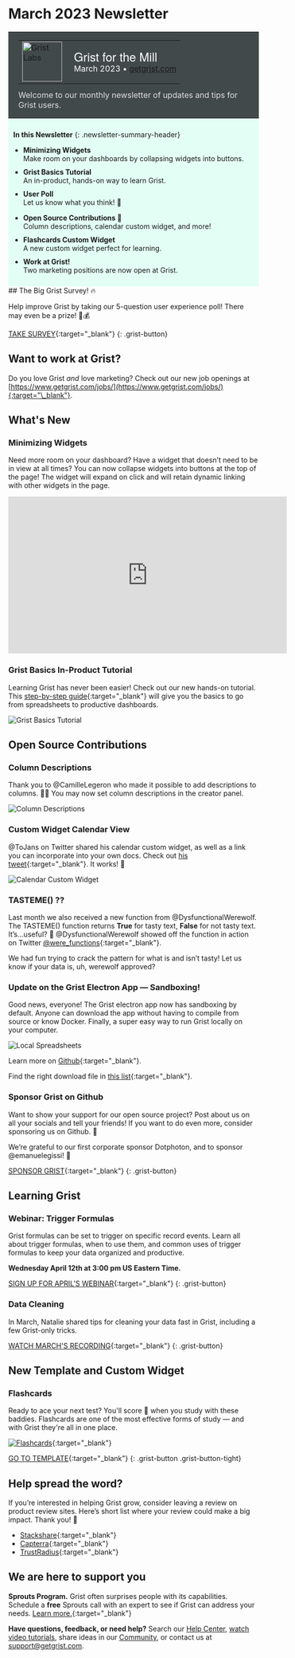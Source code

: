 # March 2023 Newsletter

<style>
  /* restore some poorly overridden defaults */
  .newsletter-header .table {
    background-color: initial;
    border: initial;
  }
  .newsletter-header .table > tbody > tr > td {
    padding: initial;
    border: initial;
    vertical-align: initial;
  }
  .newsletter-header img.header-img {
    padding: initial;
    max-width: initial;
    display: initial;
    padding: initial;
    line-height: initial;
    background-color: initial;
    border: initial;
    border-radius: initial;
    margin: initial;
  }

  /* copy newsletter styles, with a prefix for sufficient specificity */
  .newsletter-header .header {
    border: none;
    padding: 0;
    margin: 0;
  }
  .newsletter-header table > tbody > tr > td.header-image {
    width: 80px;
    padding-right: 16px;
  }
  .newsletter-header table > tbody > tr > td.header-text {
    background-color: #42494B;
    padding: 16px 20px;
  }
  .newsletter-header table.header-top {
    border: none;
    padding: 0;
    margin: 0;
    width: 100%;
  }
  .header-title {
    font-family: Helvetica Neue, Helvetica, Arial, sans-serif;
    font-size: 24px;
    line-height: 28px;
    color: #FFFFFF;
  }
  .header-month {
    color: #FFFFFF;
  }
  .header-welcome {
    margin-top: 12px;
    color: #FFFFFF;
  }
  .newsletter-summary {
    background-color: #e3fff5;
    margin: 0;
    padding: 10px;
  }
  .newsletter-summary-header {
    text-align: center;
    padding-bottom: 10px;
    border-bottom: 1px solid lightgrey;
  }
  .newsletter-summary ul {
    padding-left: 20px;
  }
  .newsletter-summary li {
    margin-bottom: 10px;
  }
  .newsletter-summary li p {
    margin: 0px
  }
</style>
<div class="newsletter-header">
<table class="header" cellpadding="0" cellspacing="0" border="0"><tr>
  <td class="header-text">
    <table class="header-top"><tr>
      <td class="header-image">
        <a href="https://www.getgrist.com">
          <img class="header-img" srcimages/newsletters/grist-labs.png" width="80" height="80" alt="Grist Labs" border="0">
        </a>
      </td>
      <td class="header-top-text">
        <div class="header-title">Grist for the Mill</div>
        <div class="header-month">March 2023
          &#8226; <a href="https://www.getgrist.com/">getgrist.com</a></div>
      </td>
    </tr></table>
    <div class="header-welcome" style="color: #e0e0e0;">
      Welcome to our monthly newsletter of updates and tips for Grist users.
    </div>
  </td>
</tr></table>
</div>
<div class="newsletter-summary row" markdown="1">

**In this Newsletter**
{: .newsletter-summary-header}

<div class="col-md-6" markdown="1">

* **Minimizing Widgets**

    Make room on your dashboards by collapsing widgets into buttons.

* **Grist Basics Tutorial**

    An in-product, hands-on way to learn Grist.

* **User Poll**

    Let us know what you think! 👀        

</div>

<div class="col-md-6" markdown="1">

* **Open Source Contributions 🙏**

    Column descriptions, calendar custom widget, and more! 

* **Flashcards Custom Widget**

    A new custom widget perfect for learning. 

* **Work at Grist!**

    Two marketing positions are now open at Grist.     

</div>

</div>
## The Big Grist Survey! 🔥

Help improve Grist by taking our 5-question user experience poll! There may even be a prize! 🌈💰

[TAKE SURVEY](https://public.getgrist.com/cxcP6cFhuVa6/Grist-Customer-Experience#a1.s5.rrnew.c5){:target="\_blank"}
{: .grist-button}

## Want to work at Grist?

Do you love Grist *and* love marketing? Check out our new job openings at [https://www.getgrist.com/jobs/](https://www.getgrist.com/jobs/){:target="\_blank"}.

## What's New

### Minimizing Widgets 

Need more room on your dashboard? Have a widget that doesn’t need to be in view at all times? You can now collapse widgets into buttons at the top of the page! The widget will expand on click and will retain dynamic linking with other widgets in the page. 

<iframe width="560" height="315" src="https://www.youtube.com/embed/AUiyv4HK7a4?rel=0" frameborder="0" allow="accelerometer; autoplay; encrypted-media; gyroscope; picture-in-picture" allowfullscreen></iframe>

### Grist Basics In-Product Tutorial

Learning Grist has never been easier! Check out our new hands-on tutorial. This [step-by-step guide](https://templates.getgrist.com/doc/woXtXUBmiN5T){:target="\_blank"} will give you the basics to go from spreadsheets to productive dashboards.

![Grist Basics Tutorial](images/newsletters/2023-03/grist-basics-tutorial.png)

## Open Source Contributions

### Column Descriptions

Thank you to @CamilleLegeron who made it possible to add descriptions to columns. 🎉🙏 You may now set column descriptions in the creator panel. 

![Column Descriptions](images/newsletters/2023-03/column-descriptions.png)

### Custom Widget Calendar View

@ToJans on Twitter shared his calendar custom widget, as well as a link you can incorporate into your own docs. Check out [his tweet](https://twitter.com/ToJans/status/1638156999249502215){:target="\_blank"}. It works! 💪 

![Calendar Custom Widget](images/newsletters/2023-03/calendar-custom-widget.png)

### TASTEME()  ??

Last month we also received a new function from @DysfunctionalWerewolf. The TASTEME() function returns **True** for tasty text, **False** for not tasty text. It’s...useful? 🤔 @DysfunctionalWerewolf showed off the function in action on Twitter [@were_functions](https://twitter.com/were_functions/status/1633089030261821441){:target="\_blank"}.

We had fun trying to crack the pattern for what is and isn’t tasty! Let us know if your data is, uh, werewolf approved?

### Update on the Grist Electron App — Sandboxing!

Good news, everyone! The Grist electron app now has sandboxing by default. Anyone can download the app without having to compile from source or know Docker. Finally, a super easy way to run Grist locally on your computer.

![Local Spreadsheets](images/newsletters/2023-03/nature-is-healing.png)

Learn more on [Github](https://github.com/gristlabs/grist-electron/blob/main/README.md){:target="\_blank"}.

Find the right download file in [this list](https://github.com/gristlabs/grist-electron/releases){:target="\_blank"}.

### Sponsor Grist on Github

Want to show your support for our open source project? Post about us on all your socials and tell your friends! If you want to do even more, consider sponsoring us on Github. 🧡

We’re grateful to our first corporate sponsor Dotphoton, and to sponsor @emanuelegissi! 🙏 

[SPONSOR GRIST](https://github.com/sponsors/gristlabs){:target="\_blank"}
{: .grist-button}

## Learning Grist

### Webinar: Trigger Formulas

Grist formulas can be set to trigger on specific record events. Learn all about trigger formulas, when to use them, and common uses of trigger formulas to keep your data organized and productive.

**Wednesday April 12th at 3:00 pm US Eastern Time.**

[SIGN UP FOR APRIL'S WEBINAR](https://www.getgrist.com/learn-grist-webinar/?utm_source=newsletter&utm_medium=support-site&utm_campaign=build-webinar&utm_term=april-2023&utm_content=){:target="\_blank"}
{: .grist-button}

### Data Cleaning

In March, Natalie shared tips for cleaning your data fast in Grist, including a few Grist-only tricks.

[WATCH MARCH'S RECORDING](https://www.youtube.com/watch?v=evZQiz2kRqo){:target="\_blank"}
{: .grist-button}

## New Template and Custom Widget

### Flashcards

Ready to ace your next test? You'll score 💯 when you study with these baddies. Flashcards are one of the most effective forms of study — and with Grist they're all in one place.

[![Flashcards](images/newsletters/2023-03/flashcards.png)](https://templates.getgrist.com/keLK5sVeyfPk/Flashcards/){:target="\_blank"}

[GO TO TEMPLATE](https://templates.getgrist.com/keLK5sVeyfPk/Flashcards/){:target="\_blank"}
{: .grist-button .grist-button-tight}

## Help spread the word?
If you’re interested in helping Grist grow, consider leaving a review on product review sites. Here’s  short list where your review could make a big impact. Thank you! 🙏


* [Stackshare](https://stackshare.io/getgrist){:target="\_blank"}
* [Capterra](https://www.capterra.com/p/232821/Grist/){:target="\_blank"}
* [TrustRadius](https://www.trustradius.com/products/grist/){:target="\_blank"}

## We are here to support you

**Sprouts Program.** Grist often surprises people with its capabilities. Schedule a **free** Sprouts call with an expert to see if Grist can address your needs. [Learn more.](https://www.getgrist.com/sprouts-program/){:target="\_blank"}

**Have questions, feedback, or need help?** Search our [Help Center](../en/index.md), [watch video
tutorials](https://www.youtube.com/channel/UCx0ioQrrC-bIrkmZ7ZULr0g/playlists), share ideas in our
[Community](https://community.getgrist.com), or contact us at <support@getgrist.com>.